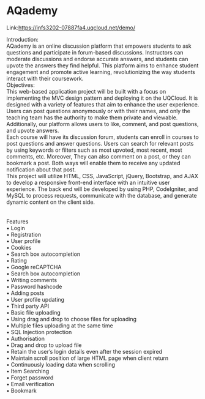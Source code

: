 # AQademy

Link:https://infs3202-07887fa4.uqcloud.net/demo/

Introduction: \
AQademy is an online discussion platform that empowers students to ask questions and participate in forum-based discussions. Instructors can moderate discussions and endorse accurate answers, and students can upvote the answers they find helpful. This platform aims to enhance student engagement and promote active learning, revolutionizing the way students interact with their coursework. \
Objectives: \
This web-based application project will be built with a focus on implementing the MVC design pattern and deploying it on the UQCloud. It is designed with a variety of features that aim to enhance the user experience. Users can post questions anonymously or with their names, and only the teaching team has the authority to make them private and viewable. Additionally, our platform allows users to like, comment, and post questions, and upvote answers. \
Each course will have its discussion forum, students can enroll in courses to post questions and answer questions. Users can search for relevant posts by using keywords or filters such as most upvoted, most recent, most comments, etc. Moreover, They can also comment on a post, or they can bookmark a post. Both ways will enable them to receive any updated notification about that post. \
This project will utilize HTML, CSS, JavaScript, jQuery, Bootstrap, and AJAX to develop a responsive front-end interface with an intuitive user experience. The back end will be developed by using PHP, CodeIgniter, and MySQL to process requests, communicate with the database, and generate dynamic content on the client side. \
\
\
Features \
• Login \
• Registration \
• User profile \
• Cookies \
• Search box autocompletion \
• Rating \
• Google reCAPTCHA \
• Search box autocompletion \
• Writing comments \
• Password hashcode \
• Adding posts \
• User profile updating \
• Third party API \
• Basic file uploading \
• Using drag and drop to choose files for uploading \
• Multiple files uploading at the same time \
• SQL Injection protection \
• Authorisation \
• Drag and drop to upload file \
• Retain the user’s login details even after the session expired \
• Maintain scroll position of large HTML page when client return \
• Continuously loading data when scrolling \
• Item Searching \
• Forget password \
• Email verification \
• Bookmark
